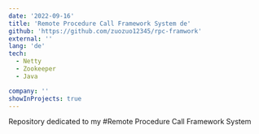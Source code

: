```yaml
---
date: '2022-09-16'
title: 'Remote Procedure Call Framework System de'
github: 'https://github.com/zuozuo12345/rpc-framwork'
external: ''
lang: 'de'
tech:
  - Netty
  - Zookeeper
  - Java

company: ''
showInProjects: true
---
```

Repository dedicated to my #Remote Procedure Call Framework System
